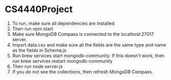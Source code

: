 # CS4440Project
1. To run, make sure all dependencies are installed
2. Then run npm start
3. Make sure MongoDB Compass is connected to the localhost:27017 server. 
4. Import data.csv and make sure all the fields are the same type and name as the fields in Schema.js
5. Run brew services start mongodb-community. If this doesn't work, then run brew services restart mongodb-community
6. Then run node server.js
7. If you do not see the collections, then refresh MongoDB Compass. 
